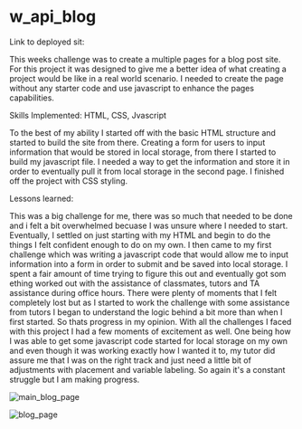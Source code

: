 # w_api_blog

Link to deployed sit:

This weeks challenge was to create a multiple pages for a blog post site. For this project it was designed to give me a better idea of what creating a project would be like in a real world scenario. I needed to create the page without any starter code and use javascript to enhance the pages capabilities.

Skills Implemented: HTML, CSS, Jvascript

To the best of my ability I started off with the basic HTML structure and started to build the site from there. Creating a form for users to input information that would be stored in local storage, from there I started to build my javascript file. I needed a way to get the information and store it in order to eventually pull it from local storage in the second page. I finished off the project with CSS styling.

Lessons learned:

This was a big challenge for me, there was so much that needed to be done and i felt a bit overwhelmed becuase I was unsure where I needed to start. Eventually, I settled on just starting with my HTML and begin to do the things I felt confident enough to do on my own. I then came to my first challenge which was writing a javascript code that would allow me to input information into a form in order to submit and be saved into local storage. I spent a fair amount of time trying to figure this out and eventually got som ething worked out with the assistance of classmates, tutors and TA assistance during office hours. There were plenty of moments that I felt completely lost but as I started to work the challenge with some assistance from tutors I began to understand the logic behind a bit more than when I first started. So thats progress in my opinion. With all the challenges I faced with this project I had a few moments of excitement as well. One being how I was able to get some javascript code started for local storage on my own and even though it was working exactly how I wanted it to, my tutor did assure me that I was on the right track and just need a little bit of adjustments with placement and variable labeling. So again it's a constant struggle but I am making progress.

![main_blog_page](https://github.com/taperez1989/w_api_blog/assets/159385170/a17eae7e-2eb1-401d-bdbe-1eb84f2d2957)


![blog_page](https://github.com/taperez1989/w_api_blog/assets/159385170/edfaf63b-ab35-49b3-9f6f-2835a5761653)
